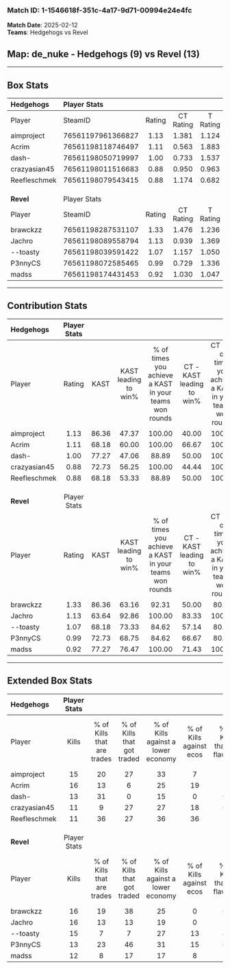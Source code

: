 ### Match ID: 1-1546618f-351c-4a17-9d71-00994e24e4fc  
**Match Date**: 2025-02-12  
**Teams**: Hedgehogs vs Revel  

## **Map**: de_nuke - Hedgehogs (9) vs Revel (13)  
---  

## Box Stats  

| **Hedgehogs** | Player Stats      |        |           |          |       |      |       |         |        |      |     |
| :- | :- | :-: | :-: | :-: | :-: | :-: | :-: | :-: | :-: | :-: | :-: |
| Player        | SteamID           | Rating | CT Rating | T Rating | KAST  | ADR  | Kills | Assists | Deaths | K/D  | HS% |
| aimproject    | 76561197961366827 |  1.13  |   1.381   |  1.124   | 86.36 | 62.3 |  15   |    3    |   15   | 1.00 | 80  |
| Acrim         | 76561198118746497 |  1.11  |   0.563   |  1.883   | 68.18 | 72.7 |  16   |    7    |   14   | 1.14 | 43  |
| dash-         | 76561198050719997 |  1.00  |   0.733   |  1.537   | 77.27 | 59.6 |  13   |    3    |   14   | 0.93 | 46  |
| crazyasian45  | 76561198011516683 |  0.88  |   0.950   |  0.963   | 72.73 | 56.3 |  11   |    4    |   14   | 0.79 | 63  |
| Reefleschmek  | 76561198079543415 |  0.88  |   1.174   |  0.682   | 68.18 | 69.3 |  11   |    6    |   15   | 0.73 | 54  |
|               |                   |        |           |          |       |      |       |         |        |      |     |
|               |                   |        |           |          |       |      |       |         |        |      |     |
|               |                   |        |           |          |       |      |       |         |        |      |     |
| **Revel**     | Player Stats      |        |           |          |       |      |       |         |        |      |     |
| Player        | SteamID           | Rating | CT Rating | T Rating | KAST  | ADR  | Kills | Assists | Deaths | K/D  | HS% |
| brawckzz      | 76561198287531107 |  1.33  |   1.476   |  1.236   | 86.36 | 68.0 |  16   |    2    |   9    | 1.78 | 37  |
| Jachro        | 76561198089558794 |  1.13  |   0.939   |  1.369   | 63.64 | 85.0 |  16   |    5    |   13   | 1.23 | 56  |
| --toasty      | 76561198039591422 |  1.07  |   1.157   |  1.050   | 68.18 | 73.8 |  15   |    1    |   13   | 1.15 | 60  |
| P3nnyCS       | 76561198072585465 |  0.99  |   0.729   |  1.336   | 72.73 | 84.0 |  13   |    6    |   17   | 0.76 | 53  |
| madss         | 76561198174431453 |  0.92  |   1.030   |  1.047   | 77.27 | 47.2 |  12   |    2    |   14   | 0.86 | 33  |
---  

## Contribution Stats  

| **Hedgehogs** | Player Stats |       |                      |                                                        |                           |                                                             |                          |                                                            |
| :- | :-: | :-: | :-: | :-: | :-: | :-: | :-: | :-: |
| Player        |    Rating    | KAST  | KAST leading to win% | % of times you achieve a KAST in your teams won rounds | CT - KAST leading to win% | CT - % of times you achieve a KAST in your teams won rounds | T - KAST leading to win% | T - % of times you achieve a KAST in your teams won rounds |
| aimproject    |     1.13     | 86.36 |        47.37         |                         100.00                         |           40.00           |                           100.00                            |          55.56           |                           100.00                           |
| Acrim         |     1.11     | 68.18 |        60.00         |                         100.00                         |           66.67           |                           100.00                            |          55.56           |                           100.00                           |
| dash-         |     1.00     | 77.27 |        47.06         |                         88.89                          |           50.00           |                           100.00                            |          44.44           |                           80.00                            |
| crazyasian45  |     0.88     | 72.73 |        56.25         |                         100.00                         |           44.44           |                           100.00                            |          71.43           |                           100.00                           |
| Reefleschmek  |     0.88     | 68.18 |        53.33         |                         88.89                          |           50.00           |                           100.00                            |          57.14           |                           80.00                            |
|               |              |       |                      |                                                        |                           |                                                             |                          |                                                            |
|               |              |       |                      |                                                        |                           |                                                             |                          |                                                            |
|               |              |       |                      |                                                        |                           |                                                             |                          |                                                            |
| **Revel**     | Player Stats |       |                      |                                                        |                           |                                                             |                          |                                                            |
| Player        |    Rating    | KAST  | KAST leading to win% | % of times you achieve a KAST in your teams won rounds | CT - KAST leading to win% | CT - % of times you achieve a KAST in your teams won rounds | T - KAST leading to win% | T - % of times you achieve a KAST in your teams won rounds |
| brawckzz      |     1.33     | 86.36 |        63.16         |                         92.31                          |           50.00           |                            80.00                            |          72.73           |                           100.00                           |
| Jachro        |     1.13     | 63.64 |        92.86         |                         100.00                         |           83.33           |                           100.00                            |          100.00          |                           100.00                           |
| --toasty      |     1.07     | 68.18 |        73.33         |                         84.62                          |           57.14           |                            80.00                            |          87.50           |                           87.50                            |
| P3nnyCS       |     0.99     | 72.73 |        68.75         |                         84.62                          |           66.67           |                            80.00                            |          70.00           |                           87.50                            |
| madss         |     0.92     | 77.27 |        76.47         |                         100.00                         |           71.43           |                           100.00                            |          80.00           |                           100.00                           |
---  

## Extended Box Stats  

| **Hedgehogs** | Player Stats |                            |                            |                                    |                         |                              |                                 |        |                             |                                     |                          |                               |                            |
| :- | :-: | :-: | :-: | :-: | :-: | :-: | :-: | :-: | :-: | :-: | :-: | :-: | :-: |
| Player        |    Kills     | % of Kills that are trades | % of Kills that got traded | % of Kills against a lower economy | % of Kills against ecos | % of Kills that are flawless | % of Kills that are close duels | Deaths | % of Deaths that get traded | % of Deaths against a lower economy | % of Deaths against ecos | % of Deaths that are flawless | % of Deaths that are close |
| aimproject    |      15      |             20             |             27             |                 33                 |            7            |              73              |               13                |   15   |             33              |                 13                  |            7             |              67               |             0              |
| Acrim         |      16      |             13             |             6              |                 25                 |           19            |              75              |               13                |   14   |             14              |                 14                  |            0             |              71               |             7              |
| dash-         |      13      |             31             |             0              |                 15                 |            0            |              62              |                0                |   14   |             29              |                  7                  |            0             |              64               |             7              |
| crazyasian45  |      11      |             9              |             27             |                 27                 |           18            |              64              |                9                |   14   |             21              |                  7                  |            0             |              79               |             0              |
| Reefleschmek  |      11      |             36             |             27             |                 36                 |           36            |              73              |                0                |   15   |             20              |                 20                  |            13            |              47               |             7              |
|               |              |                            |                            |                                    |                         |                              |                                 |        |                             |                                     |                          |                               |                            |
|               |              |                            |                            |                                    |                         |                              |                                 |        |                             |                                     |                          |                               |                            |
|               |              |                            |                            |                                    |                         |                              |                                 |        |                             |                                     |                          |                               |                            |
| **Revel**     | Player Stats |                            |                            |                                    |                         |                              |                                 |        |                             |                                     |                          |                               |                            |
| Player        |    Kills     | % of Kills that are trades | % of Kills that got traded | % of Kills against a lower economy | % of Kills against ecos | % of Kills that are flawless | % of Kills that are close duels | Deaths | % of Deaths that get traded | % of Deaths against a lower economy | % of Deaths against ecos | % of Deaths that are flawless | % of Deaths that are close |
| brawckzz      |      16      |             19             |             38             |                 25                 |            0            |              69              |                0                |   9    |              0              |                 11                  |            0             |              89               |             11             |
| Jachro        |      16      |             13             |             13             |                 19                 |            0            |              75              |                6                |   13   |              8              |                  8                  |            0             |              62               |             8              |
| --toasty      |      15      |             7              |             7              |                 27                 |           13            |              47              |                0                |   13   |             15              |                 23                  |            8             |              92               |             0              |
| P3nnyCS       |      13      |             23             |             46             |                 31                 |           15            |              69              |                8                |   17   |             18              |                 24                  |            6             |              53               |             12             |
| madss         |      12      |             8              |             17             |                 17                 |            8            |              75              |                8                |   14   |             36              |                 21                  |            0             |              79               |             7              |
